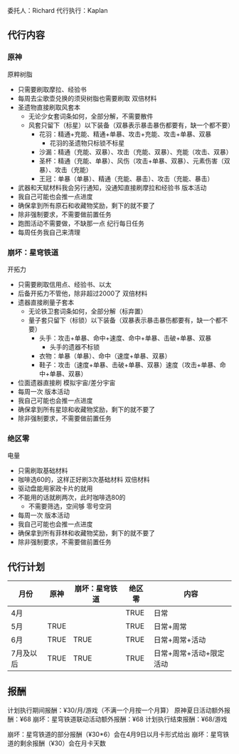 委托人：Richard
代行执行：Kaplan
## 代行内容
### 原神
原粹树脂
- 只需要刷取摩拉、经验书
- 每周去尘歌壶兑换的须臾树脂也需要刷取
双倍材料
- 圣遗物直接刷取风套本
	- 无论少女套词条如何，全部分解，不需要散件
	- 风套只留下（标星）以下装备（双暴表示暴击暴伤都要有，缺一个都不要）
		- 花羽：精通+充能、精通+单暴、攻击+充能、攻击+单暴、双暴
			- 花羽的圣遗物只标锁不标星
		- 沙漏：精通（充能、双暴）、攻击（充能、双暴）、充能（攻击、双暴）
		- 圣杯：精通（充能、单暴）、风伤（攻击+单暴、双暴）、元素伤害（双暴）、攻击（充能）
		- 王冠：单暴（单暴）、精通（充能、暴击）、攻击（充能、暴击）
- 武器和天赋材料我会另行通知，没通知直接刷摩拉和经验书
版本活动
- 我自己可能也会推一点进度
- 确保拿到所有原石和收藏物奖励，剩下的就不要了
- 除非强制要求，不需要做前置任务
- 跑图活动不需要做，不缺那一点
纪行每日任务
- 每周任务我自己来清理
### 崩坏：星穹铁道
开拓力
- 只需要刷取信用点、经验书、以太
- 后备开拓力不管他，除非超过2000了
双倍材料
- 遗器直接刷量子套本
	- 无论铁卫套词条如何，全部分解（标弃置）
	- 量子套只留下（标锁）以下装备（双暴表示暴击暴伤都要有，缺一个都不要）
		- 头手：攻击+单暴、命中+速度、命中+单暴、击破+单暴、双暴
			- 头手的遗器不标锁
		- 衣物：单暴（单暴）、命中（速度+单暴、双暴）
		- 鞋子：攻击（速度+单暴、击破+单暴、双暴）速度（攻击+单暴、命中+单暴、双暴）
- 位面遗器直接刷
模拟宇宙/差分宇宙
- 每周一次
版本活动
- 我自己可能也会推一点进度
- 确保拿到所有星琼和收藏物奖励，剩下的就不要了
- 除非强制要求，不需要做前置任务
### 绝区零
电量
- 只需刷取基础材料
- 咖啡选60的，这样正好刷3次基础材料
双倍材料
- 驱动盘能用家政卡片的就用
- 不能用的话就刷两次，此时咖啡选80的
	- 不需要筛选，空间够
零号空洞
- 每周一次
版本活动
- 我自己可能也会推一点进度
- 确保拿到所有菲林和收藏物奖励，剩下的就不要了
- 除非强制要求，不需要做前置任务
## 代行计划

| 月份    | 原神   | 崩坏：星穹铁道 | 绝区零  | 内容            |
| ----- | ---- | ------- | ---- | ------------- |
| 4月    |      |         | TRUE | 日常            |
| 5月    | TRUE |         | TRUE | 日常+周常         |
| 6月    | TRUE | TRUE    | TRUE | 日常+周常+活动      |
| 7月及以后 | TRUE | TRUE    | TRUE | 日常+周常+活动+限定活动 |
## 报酬
计划执行期间报酬：¥30/月/游戏（不满一个月按一个月算）
原神夏日活动额外报酬：¥68
崩坏：星穹铁道联动活动额外报酬：¥68
计划执行结束报酬：¥68/游戏

崩坏：星穹铁道的部分报酬（¥30\*6）会在4月9日以月卡形式给出
崩坏：星穹铁道的剩余报酬（¥30）会在月卡天数